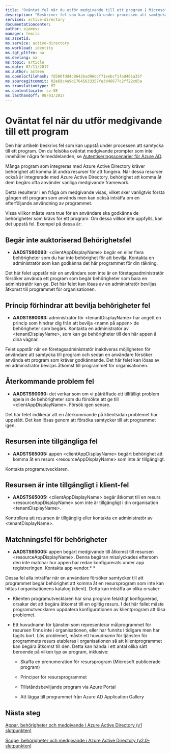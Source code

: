 ```yaml
---
title: "Oväntat fel när du utför medgivande till ett program | Microsoft Docs"
description: "Beskriver fel som kan uppstå under processen att samtycka till ett program och vad du kan göra om dem."
services: active-directory
documentationcenter: 
author: ajamess
manager: femila
ms.assetid: 
ms.service: active-directory
ms.workload: identity
ms.tgt_pltfrm: na
ms.devlang: na
ms.topic: article
ms.date: 07/11/2017
ms.author: asteen
ms.openlocfilehash: fd500fdd4c8642bad96dcf71eebcf1fad461a35f
ms.sourcegitcommit: 02e69c4a9d17645633357fe3d46677c2ff22c85a
ms.translationtype: MT
ms.contentlocale: sv-SE
ms.lasthandoff: 08/03/2017
---
```

# <a name="unexpected-error-when-performing-consent-to-an-application"></a>Oväntat fel när du utför medgivande till ett program

Den här artikeln beskrivs fel som kan uppstå under processen att samtycka till ett program. Om du felsöka oväntat medgivande prompter som inte innehåller några felmeddelanden, se [Autentiseringsscenarier för Azure AD](https://docs.microsoft.com/azure/active-directory/develop/active-directory-authentication-scenarios).

Många program som integreras med Azure Active Directory kräver behörighet att komma åt andra resurser för att fungera. När dessa resurser också är integrerade med Azure Active Directory, behörighet att komma åt dem begärs ofta använder vanliga medgivande framework. 

Detta resulterar i en fråga om medgivande visas, vilket sker vanligtvis första gången ett program som används men kan också inträffa om en efterföljande användning av programmet.

Vissa villkor måste vara true för en användare ska godkänna de behörigheter som krävs för ett program. Om dessa villkor inte uppfylls, kan det uppstå fel. Exempel på dessa är:

## <a name="requesting-not-authorized-permissions-error"></a>Begär inte auktoriserad Behörighetsfel
* **AADSTS90093:** &lt;clientAppDisplayName&gt; begär en eller flera behörigheter som du har inte behörighet för att bevilja. Kontakta en administratör som kan godkänna det här programmet för din räkning.

Det här felet uppstår när en användare som inte är en företagsadministratör försöker använda ett program som begär behörigheter som bara en administratör kan ge. Det här felet kan lösas av en administratör beviljas åtkomst till programmet för organisationen.

## <a name="policy-prevents-granting-permissions-error"></a>Princip förhindrar att bevilja behörigheter fel
* **AADSTS90093:** administratör för &lt;tenantDisplayName&gt; har angett en princip som hindrar dig från att bevilja &lt;namn på appen&gt; de behörigheter som begärs. Kontakta en administratör av &lt;tenantDisplayName&gt;, som kan ge behörigheter till den här appen å dina vägnar.

Felet uppstår när en företagsadministratör inaktiveras möjligheten för användare att samtycka till program och sedan en användare försöker använda ett program som kräver godkännande. Det här felet kan lösas av en administratör beviljas åtkomst till programmet för organisationen.

## <a name="intermittent-problem-error"></a>Återkommande problem fel
* **AADSTS90090:** det verkar som om vi påträffade ett tillfälligt problem spela in de behörigheter som du försökte att ge till &lt;clientAppDisplayName&gt;. Försök igen senare.

Det här felet indikerar att en återkommande på klientsidan problemet har uppstått. Det kan lösas genom att försöka samtycker till att programmet igen.

## <a name="resource-not-available-error"></a>Resursen inte tillgängliga fel
* **AADSTS65005:** appen &lt;clientAppDisplayName&gt; begärt behörighet att komma åt en resurs &lt;resourceAppDisplayName&gt; som inte är tillgängligt. 

Kontakta programutvecklaren.

##  <a name="resource-not-available-in-tenant-error"></a>Resursen är inte tillgängligt i klient-fel
* **AADSTS65005:** &lt;clientAppDisplayName&gt; begär åtkomst till en resurs &lt;resourceAppDisplayName&gt; som inte är tillgängligt i din organisation &lt;tenantDisplayName&gt;. 

Kontrollera att resursen är tillgänglig eller kontakta en administratör av &lt;tenantDisplayName&gt;.

## <a name="permissions-mismatch-error"></a>Matchningsfel för behörigheter
* **AADSTS65005:** appen begärt medgivande till åtkomst till resursen &lt;resourceAppDisplayName&gt;. Denna begäran misslyckades eftersom den inte matchar hur appen har redan konfigurerats under app registreringen. Kontakta app vendor.* *

Dessa fel alla inträffar när en användare försöker samtycker till att programmet begär behörighet att komma åt en resursprogram som inte kan hittas i organisationens katalog (klient). Detta kan inträffa av olika orsaker:

-   Klienten programutvecklaren har sina program felaktigt konfigurerad, orsakar det att begära åtkomst till en ogiltig resurs. I det här fallet måste programutvecklaren uppdatera konfigurationen av klientprogram att lösa problemet.

-   Ett huvudnamn för tjänsten som representerar målprogrammet för resursen finns inte i organisationen, eller har funnits i tidigare men har tagits bort. Lös problemet, måste ett huvudnamn för tjänsten för programmets resurs etableras i organisationen så att klientprogrammet kan begära åtkomst till den. Detta kan hända i ett antal olika sätt beroende på vilken typ av program, inklusive:

    -   Skaffa en prenumeration för resursprogram (Microsoft publicerade program)

    -   Principer för resursprogrammet

    -   Tillståndsbeviljande program via Azure Portal

    -   Att lägga till programmet från Azure AD Application Gallery

## <a name="next-steps"></a>Nästa steg 

[Appar, behörigheter och medgivande i Azure Active Directory (v1 slutpunkten)](https://docs.microsoft.com/azure/active-directory/active-directory-apps-permissions-consent)<br>

[Scope, behörigheter och medgivande i Azure Active Directory (v2.0-slutpunkten)](https://docs.microsoft.com/azure/active-directory/develop/active-directory-v2-scopes)


